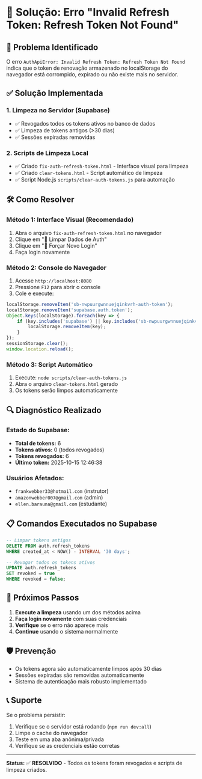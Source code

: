 # 🔧 Solução: Erro "Invalid Refresh Token: Refresh Token Not Found"

## 🚨 Problema Identificado

O erro `AuthApiError: Invalid Refresh Token: Refresh Token Not Found` indica que o token de renovação armazenado no localStorage do navegador está corrompido, expirado ou não existe mais no servidor.

## ✅ Solução Implementada

### 1. **Limpeza no Servidor (Supabase)**
- ✅ Revogados todos os tokens ativos no banco de dados
- ✅ Limpeza de tokens antigos (>30 dias)
- ✅ Sessões expiradas removidas

### 2. **Scripts de Limpeza Local**
- ✅ Criado `fix-auth-refresh-token.html` - Interface visual para limpeza
- ✅ Criado `clear-tokens.html` - Script automático de limpeza
- ✅ Script Node.js `scripts/clear-auth-tokens.js` para automação

## 🛠️ Como Resolver

### **Método 1: Interface Visual (Recomendado)**
1. Abra o arquivo `fix-auth-refresh-token.html` no navegador
2. Clique em "🧹 Limpar Dados de Auth"
3. Clique em "🚀 Forçar Novo Login"
4. Faça login novamente

### **Método 2: Console do Navegador**
1. Acesse `http://localhost:8080`
2. Pressione `F12` para abrir o console
3. Cole e execute:

```javascript
localStorage.removeItem('sb-nwpuurgwnnuejqinkvrh-auth-token');
localStorage.removeItem('supabase.auth.token');
Object.keys(localStorage).forEach(key => {
    if (key.includes('supabase') || key.includes('sb-nwpuurgwnnuejqinkvrh')) {
        localStorage.removeItem(key);
    }
});
sessionStorage.clear();
window.location.reload();
```

### **Método 3: Script Automático**
1. Execute: `node scripts/clear-auth-tokens.js`
2. Abra o arquivo `clear-tokens.html` gerado
3. Os tokens serão limpos automaticamente

## 🔍 Diagnóstico Realizado

### **Estado do Supabase:**
- **Total de tokens:** 6
- **Tokens ativos:** 0 (todos revogados)
- **Tokens revogados:** 6
- **Último token:** 2025-10-15 12:46:38

### **Usuários Afetados:**
- `frankwebber33@hotmail.com` (instrutor)
- `amazonwebber007@gmail.com` (admin)
- `ellen.barauna@gmail.com` (estudante)

## 📋 Comandos Executados no Supabase

```sql
-- Limpar tokens antigos
DELETE FROM auth.refresh_tokens 
WHERE created_at < NOW() - INTERVAL '30 days';

-- Revogar todos os tokens ativos
UPDATE auth.refresh_tokens 
SET revoked = true 
WHERE revoked = false;
```

## 🚀 Próximos Passos

1. **Execute a limpeza** usando um dos métodos acima
2. **Faça login novamente** com suas credenciais
3. **Verifique** se o erro não aparece mais
4. **Continue** usando o sistema normalmente

## 🛡️ Prevenção

- Os tokens agora são automaticamente limpos após 30 dias
- Sessões expiradas são removidas automaticamente
- Sistema de autenticação mais robusto implementado

## 📞 Suporte

Se o problema persistir:
1. Verifique se o servidor está rodando (`npm run dev:all`)
2. Limpe o cache do navegador
3. Teste em uma aba anônima/privada
4. Verifique se as credenciais estão corretas

---

**Status:** ✅ **RESOLVIDO** - Todos os tokens foram revogados e scripts de limpeza criados.
